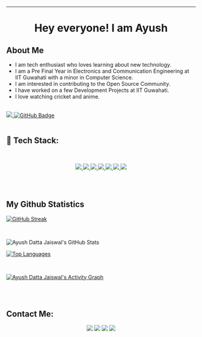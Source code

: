 <hr style="solid gray"> </hr>
<h1 align="center">Hey everyone! I am Ayush</h1>

## About Me

- I am tech enthusiast who loves learning about new technology.
- I am a Pre Final Year in Electronics and Communication Engineering at IIT Guwahati with a minor in Computer Science.
- I am interested in contributing to the Open Source Community.
- I have worked on a few Development Projects at IIT Guwahati.
- I love watching cricket and anime.

</br>
<a href="https://github.com/Meghna-DAS/github-profile-views-counter">
    <img src="https://komarev.com/ghpvc/?username=ayushavi1">
</a>
<a href="https://github.com/SubhamRaoniar28?tab=followers"><img src="https://img.shields.io/github/followers/ayushavi1?label=Followers&style=social" alt="GitHub Badge"></a>
</br>
</br>

## 🚀 Tech Stack:

</br>

<p align="center"> 
    <a href="https://www.w3.org/html/" target="_blank"> <img src="https://img.icons8.com/color/48/000000/html-5.png"/> </a> 
    <a href="https://www.w3schools.com/css/" target="_blank"> <img src="https://img.icons8.com/color/48/000000/css3.png"/> </a> 
    <a href="https://getbootstrap.com" target="_blank"> <img src="https://img.icons8.com/color/48/000000/bootstrap.png"/> </a> 
    <a href="https://developer.mozilla.org/en-US/docs/Web/JavaScript" target="_blank"> <img src="https://img.icons8.com/color/48/000000/javascript.png"/> </a> 
    <a href="https://www.python.org" target="_blank"> <img src="https://img.icons8.com/color/48/000000/python.png"/> </a>
    <a href="#" target="_blank"> <img src="https://img.icons8.com/color/48/000000/c-programming.png"/> </a>
    <a href="https://www.djangoproject.com/" target="_blank"> 
    <img src="https://img.icons8.com/ios/50/000000/django.png"/></a>  
</p>
</br>
</br>

## My Github Statistics

<p align="center">

[![GitHub Streak](https://github-readme-streak-stats.herokuapp.com/?user=ayushavi1&theme=merko)](https://git.io/streak-stats)

</p>
</br>

<p align="center">

![Ayush Datta Jaiswal's GitHub Stats](https://github-readme-stats.vercel.app/api?username=ayushavi1&show_icons=true&theme=merko)

</p>
<p align="center">

[![Top Languages](https://github-readme-stats.vercel.app/api/top-langs/?username=ayushavi1&show_icons=true&theme=merko)](https://github.com/anuraghazra/github-readme-stats)

</p>

<br/>

<a href="#"><img alt="Ayush Datta Jaiswal's Activity Graph" src="https://activity-graph.herokuapp.com/graph?username=ayushavi1&bg_color=0D1117&color=5BCDEC&line=5BCDEC&point=FFFFFF&hide_border=true" /></a>

<br/>
<br/>

## Contact Me:

<p align="center">
<a href = "https://www.linkedin.com/in/ayushdattajaiswal/"><img src="https://img.icons8.com/fluent/48/000000/linkedin.png"/></a>
<a href = "https://www.instagram.com/ayushavi1/"><img src="https://img.icons8.com/fluent/48/000000/instagram-new.png"/></a>
<a href = "mailto:ayushavi.123@gmail.com"><img src="https://img.icons8.com/color/48/000000/gmail-new.png"/></a>
<a href = "https://www.facebook.com/ayushavi.567/"><img src="https://img.icons8.com/fluency/48/000000/facebook.png"/></a>

</p>
